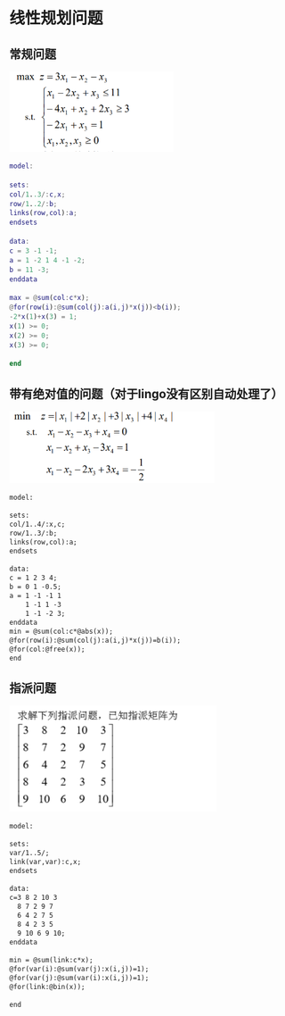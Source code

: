 # 线性规划问题

## 常规问题

<img src="problems\常规线性规划.png" style="zoom: 67%;" />

```matlab
model:

sets:
col/1..3/:c,x;
row/1..2/:b;
links(row,col):a;
endsets

data:
c = 3 -1 -1;
a = 1 -2 1 4 -1 -2;
b = 11 -3;
enddata

max = @sum(col:c*x);
@for(row(i):@sum(col(j):a(i,j)*x(j))<b(i));
-2*x(1)+x(3) = 1;
x(1) >= 0;
x(2) >= 0;
x(3) >= 0;

end
```

## 带有绝对值的问题（对于lingo没有区别自动处理了）

<img src="problems\带有绝对值的线性规划.png" style="zoom:67%;" />

```
model:

sets:
col/1..4/:x,c;
row/1..3/:b;
links(row,col):a;
endsets

data:
c = 1 2 3 4;
b = 0 1 -0.5;
a = 1 -1 -1 1
    1 -1 1 -3
    1 -1 -2 3;
enddata
min = @sum(col:c*@abs(x));
@for(row(i):@sum(col(j):a(i,j)*x(j))=b(i));
@for(col:@free(x));
end
```

## 指派问题

<img src="problems\指派问题.png" style="zoom:67%;" />

```
model: 

sets: 
var/1..5/; 
link(var,var):c,x; 
endsets 

data: 
c=3 8 2 10 3   
  8 7 2 9 7   
  6 4 2 7 5   
  8 4 2 3 5   
  9 10 6 9 10; 
enddata 

min = @sum(link:c*x); 
@for(var(i):@sum(var(j):x(i,j))=1); 
@for(var(j):@sum(var(i):x(i,j))=1); 
@for(link:@bin(x)); 

end 
```

